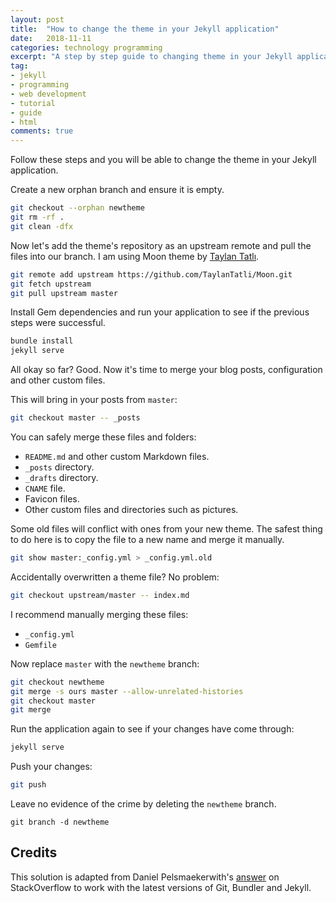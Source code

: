 ```yaml
---
layout: post
title:  "How to change the theme in your Jekyll application"
date:   2018-11-11
categories: technology programming
excerpt: "A step by step guide to changing theme in your Jekyll application."
tag:
- jekyll
- programming
- web development
- tutorial
- guide
- html
comments: true
---
```


Follow these steps and you will be able to change the theme in your Jekyll application.

Create a new orphan branch and ensure it is empty.

```bash
git checkout --orphan newtheme
git rm -rf .
git clean -dfx
```

Now let's add the theme's repository as an upstream remote and pull the files into our branch. I am using Moon theme by [Taylan Tatlı](https://taylantatli.github.io/).

```bash
git remote add upstream https://github.com/TaylanTatli/Moon.git
git fetch upstream
git pull upstream master
```

Install Gem dependencies and run your application to see if the previous steps were successful.

```bash
bundle install
jekyll serve
```

All okay so far? Good. Now it's time to merge your blog posts, configuration and other custom files.

This will bring in your posts from `master`:
```bash
git checkout master -- _posts
```

You can safely merge these files and folders:

- `README.md` and other custom Markdown files.
- `_posts` directory.
- `_drafts` directory.
- `CNAME` file.
- Favicon files.
- Other custom files and directories such as pictures.

Some old files will conflict with ones from your new theme. The safest thing to do here is to copy the file to a new name and merge it manually.

```bash
git show master:_config.yml > _config.yml.old
```

Accidentally overwritten a theme file? No problem:

```bash
git checkout upstream/master -- index.md
```

I recommend manually merging these files:

- `_config.yml`
- `Gemfile`

Now replace `master` with the `newtheme` branch:

```bash
git checkout newtheme
git merge -s ours master --allow-unrelated-histories
git checkout master
git merge
```

Run the application again to see if your changes have come through:

```bash
jekyll serve
```

Push your changes:

```bash
git push
```

Leave no evidence of the crime by deleting the `newtheme` branch.

```
git branch -d newtheme
```

## Credits

This solution is adapted from Daniel Pelsmaekerwith's <a href="https://stackoverflow.com/a/37186333" target="_blank">answer</a> on StackOverflow to work with the latest versions of Git, Bundler and Jekyll.